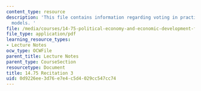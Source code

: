 ```yaml
---
content_type: resource
description: 'This file contains information regarding voting in practice: agency
  models. '
file: /media/courses/14-75-political-economy-and-economic-development-fall-2012/0d9226ee3d76e7e4c5d4029cc547cc74_MIT14_75F12_Recitation3.pdf
file_type: application/pdf
learning_resource_types:
- Lecture Notes
ocw_type: OCWFile
parent_title: Lecture Notes
parent_type: CourseSection
resourcetype: Document
title: 14.75 Recitation 3
uid: 0d9226ee-3d76-e7e4-c5d4-029cc547cc74
---
```

